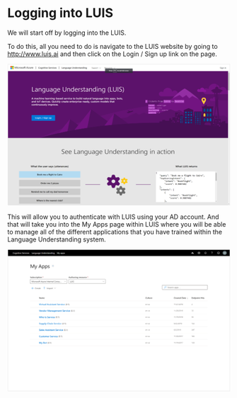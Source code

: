 ﻿# Logging into LUIS
We will start off by logging into the LUIS.

To do this, all you need to do is navigate to the LUIS website by going to http://www.luis.ai and then click on the Login / Sign up link on the page.

![Image 001.png](images/fb74fc79-c985-4f8b-a4f2-e715d757947b.png)

This will allow you to authenticate with LUIS using your AD account.
And that will take you into the My Apps page within LUIS where you will be able to manage all of the different applications that you have trained within the Language Understanding system.

![Image 003.png](images/339d2873-9b49-4525-b601-a1046fa09777.png)

